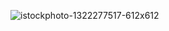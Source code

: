 ![istockphoto-1322277517-612x612](https://github.com/saad-hossam/lab2/assets/131972612/5b70b9ab-7930-4fe5-8ba0-20998e0d6c5f)
